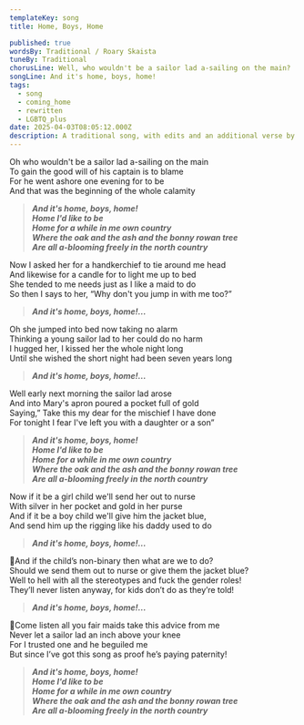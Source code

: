 ```yaml
---
templateKey: song
title: Home, Boys, Home

published: true
wordsBy: Traditional / Roary Skaista
tuneBy: Traditional
chorusLine: Well, who wouldn't be a sailor lad a-sailing on the main?
songLine: And it's home, boys, home!
tags:
  - song
  - coming_home
  - rewritten
  - LGBTQ_plus
date: 2025-04-03T08:05:12.000Z
description: A traditional song, with edits and an additional verse by [Roary Skaista](https://roary.uk/)
---
```


Oh who wouldn't be a sailor lad a-sailing on the main\
To gain the good will of his captain is to blame\
For he went ashore one evening for to be\
And that was the beginning of the whole calamity

>***And it's home, boys, home!\
Home I'd like to be\
Home for a while in me own country\
Where the oak and the ash and the bonny rowan tree\
Are all a-blooming freely in the north country***

Now I asked her for a handkerchief to tie around me head\
And likewise for a candle for to light me up to bed\
She tended to me needs just as I like a maid to do\
So then I says to her, “Why don't you jump in with me too?”

>***And it's home, boys, home!...***

Oh she jumped into bed now taking no alarm\
Thinking a young sailor lad to her could do no harm\
I hugged her, I kissed her the whole night long\
Until she wished the short night had been seven years long

>***And it's home, boys, home!...***

Well early next morning the sailor lad arose\
And into Mary's apron poured a pocket full of gold\
Saying,” Take this my dear for the mischief I have done\
For tonight I fear I've left you with a daughter or a son”

>***And it's home, boys, home!\
Home I'd like to be\
Home for a while in me own country\
Where the oak and the ash and the bonny rowan tree\
Are all a-blooming freely in the north country***

Now if it be a girl child we'll send her out to nurse\
With silver in her pocket and gold in her purse\
And if it be a boy child we'll give him the jacket blue,\
And send him up the rigging like his daddy used to do

>***And it's home, boys, home!...***

🔷And if the child’s non-binary then what are we to do?\
Should we send them out to nurse or give them the jacket blue?\
Well to hell with all the stereotypes and fuck the gender roles!\
They’ll never listen anyway, for kids don’t do as they’re told!

>***And it's home, boys, home!...***

🔷Come listen all you fair maids take this advice from me\
Never let a sailor lad an inch above your knee\
For I trusted one and he beguiled me\
But since I’ve got this song as proof he’s paying paternity!

>***And it's home, boys, home!\
Home I'd like to be\
Home for a while in me own country\
Where the oak and the ash and the bonny rowan tree\
Are all a-blooming freely in the north country***
